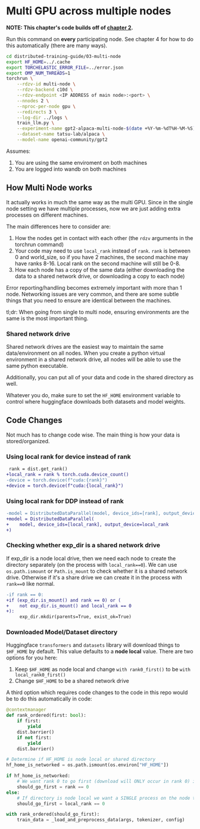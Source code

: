 # Multi GPU across multiple nodes

**NOTE: This chapter's code builds off of [chapter 2](../02-multi-gpu).**

Run this command on **every** participating node. See chapter 4 for how to do this automatically (there are many ways).

```bash
cd distributed-training-guide/03-multi-node
export HF_HOME=../.cache
export TORCHELASTIC_ERROR_FILE=../error.json
export OMP_NUM_THREADS=1
torchrun \
    --rdzv-id multi-node \
    --rdzv-backend c10d \
    --rdzv-endpoint <IP ADDRESS of main node>:<port> \
    --nnodes 2 \
    --nproc-per-node gpu \
    --redirects 3 \
    --log-dir ../logs \
    train_llm.py \
    --experiment-name gpt2-alpaca-multi-node-$(date +%Y-%m-%dT%H-%M-%S) \
    --dataset-name tatsu-lab/alpaca \
    --model-name openai-community/gpt2
```

Assumes:
1. You are using the same enviroment on both machines
2. You are logged into wandb on both machines

## How Multi Node works

It actually works in much the same way as the multi GPU. Since in the single node setting we have multiple processes, now we are just adding extra processes on different machines.

The main differences here to consider are:
1. How the nodes get in contact with each other (the `rdzv` arguments in the torchrun command)
2. Your code may need to use `local_rank` instead of `rank`. `rank` is between 0 and world_size, so if you have 2 machines, the second machine may have ranks 8-16. Local rank on the second machine will still be 0-8.
3. How each node has a copy of the same data (either downloading the data to a shared network drive, or downloading a copy to each node)

Error reporting/handling becomes extremely important with more than 1 node. Networking issues are very common, and there are some subtle things that you need to ensure are identical between the machines.

tl;dr: When going from single to multi node, ensuring environments are the same is the most important thing.

### Shared network drive

Shared network drives are the easiest way to maintain the same data/environment on all nodes. When you create a python virtual environment in a shared network drive, all nodes will be able to use the same python executable.

Additionally, you can put all of your data and code in the shared directory as well.

Whatever you do, make sure to set the `HF_HOME` environment variable to control where huggingface downloads both datasets and model weights.

## Code Changes

Not much has to change code wise. The main thing is how your data is stored/organized.

### Using local rank for device instead of rank

```diff
 rank = dist.get_rank()
+local_rank = rank % torch.cuda.device_count()
-device = torch.device(f"cuda:{rank}")
+device = torch.device(f"cuda:{local_rank}")
```

### Using local rank for DDP instead of rank

```diff
-model = DistributedDataParallel(model, device_ids=[rank], output_device=rank)
+model = DistributedDataParallel(
+    model, device_ids=[local_rank], output_device=local_rank
+)
```

### Checking whether exp_dir is a shared network drive

If exp_dir is a node local drive, then we need each node to create the directory separately (on the process with `local_rank==0`). We can use `os.path.ismount` or `Path.is_mount` to check whether it is a shared network drive. Otherwise if it's a share drive we can create it in the process with `rank==0` like normal.

```diff
-if rank == 0:
+if (exp_dir.is_mount() and rank == 0) or (
+    not exp_dir.is_mount() and local_rank == 0
+):
     exp_dir.mkdir(parents=True, exist_ok=True) 
```

### Downloaded Model/Dataset directory

Huggingface `transformers` and `datasets` library will download things to `$HF_HOME` by default. This value defaults to a **node local** value. There are two options for you here:

1. Keep `$HF_HOME` as node local and change `with rank0_first()` to be `with local_rank0_first()`
2. Change `$HF_HOME` to be a shared network drive

A third option which requires code changes to the code in this repo would be to do this automatically in code:

```python
@contextmanager
def rank_ordered(first: bool):
    if first:
        yield
    dist.barrier()
    if not first:
        yield
    dist.barrier()

# Determine if HF_HOME is node local or shared directory
hf_home_is_networked = os.path.ismount(os.environ["HF_HOME"])

if hf_home_is_networked:
    # We want rank 0 to go first (download will ONLY occur in rank 0) if directory is shared
    should_go_first = rank == 0
else:
    # If directory is node local we want a SINGLE process on the node to download the data (local rank 0)
    should_go_first = local_rank == 0

with rank_ordered(should_go_first):
    train_data = _load_and_preprocess_data(args, tokenizer, config)
```
